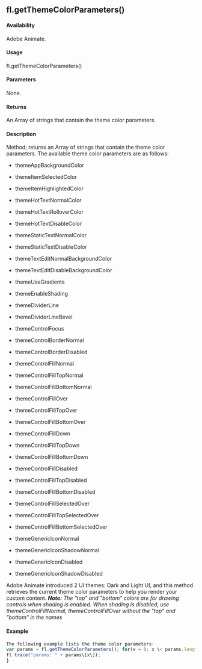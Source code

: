 ## fl.getThemeColorParameters()

#### Availability

Adobe Animate.

#### Usage

fl.getThemeColorParameters()

#### Parameters

None.

#### Returns

An Array of strings that contain the theme color parameters.

#### Description

Method; returns an Array of strings that contain the theme color parameters. The available theme color parameters are as follows:

-   themeAppBackgroundColor

-   themeItemSelectedColor

-   themeItemHighlightedColor

-   themeHotTextNormalColor

-   themeHotTextRolloverColor

-   themeHotTextDisableColor

-   themeStaticTextNormalColor

-   themeStaticTextDisableColor

-   themeTextEditNormalBackgroundColor

-   themeTextEditDisableBackgroundColor

-   themeUseGradients

-   themeEnableShading

-   themeDividerLine

-   themeDividerLineBevel

-   themeControlFocus

-   themeControlBorderNormal

-   themeControlBorderDisabled

-   themeControlFillNormal

-   themeControlFillTopNormal

-   themeControlFillBottomNormal

-   themeControlFillOver

-   themeControlFillTopOver

-   themeControlFillBottomOver

-   themeControlFillDown

-   themeControlFillTopDown

-   themeControlFillBottomDown

-   themeControlFillDisabled

-   themeControlFillTopDisabled

-   themeControlFillBottomDisabled

-   themeControlFillSelectedOver

-   themeControlFillTopSelectedOver

-   themeControlFillBottomSelectedOver

-   themeGenericIconNormal

-   themeGenericIconShadowNormal

-   themeGenericIconDisabled

-   themeGenericIconShadowDisabled

Adobe Animate introduced 2 UI themes: Dark and Light UI, and this method retrieves the current theme color parameters to help you render your custom content.
***Note:** The "top" and "bottom" colors are for drawing controls when shading is enabled. When shading is disabled, use*
*themeControlFillNormal, themeControlFillOver without the "top" and "bottom" in the names*

#### Example

```javascript
The following example lists the theme color parameters:
var params = fl.getThemeColorParameters(); for(x = 0; x \< params.length; x++){
fl.trace("params: " + params\[x\]);
}

```